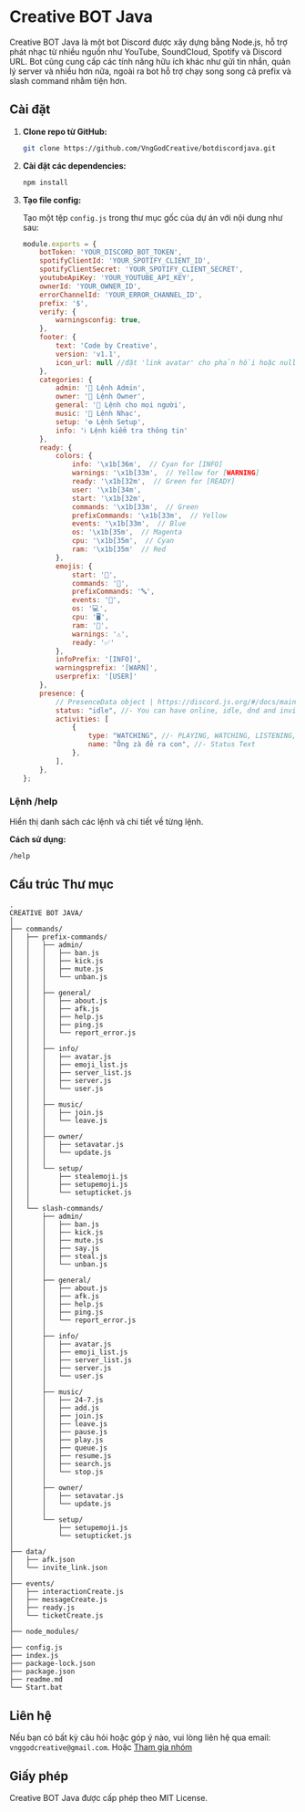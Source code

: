 # Creative BOT Java

Creative BOT Java là một bot Discord được xây dựng bằng Node.js, hỗ trợ phát nhạc từ nhiều nguồn như YouTube, SoundCloud, Spotify và Discord URL. Bot cũng cung cấp các tính năng hữu ích khác như gửi tin nhắn, quản lý server và nhiều hơn nữa, ngoài ra bot hỗ trợ chạy song song cả prefix và slash command nhằm tiện hơn.

## Cài đặt

1. **Clone repo từ GitHub:**

   ```sh
   git clone https://github.com/VngGodCreative/botdiscordjava.git
   ```

2. **Cài đặt các dependencies:**

   ```sh
   npm install
   ```

3. **Tạo file config:**

   Tạo một tệp `config.js` trong thư mục gốc của dự án với nội dung như sau:

   ```js
   module.exports = {
       botToken: 'YOUR_DISCORD_BOT_TOKEN',
       spotifyClientId: 'YOUR_SPOTIFY_CLIENT_ID',
       spotifyClientSecret: 'YOUR_SPOTIFY_CLIENT_SECRET',
       youtubeApiKey: 'YOUR_YOUTUBE_API_KEY',
       ownerId: 'YOUR_OWNER_ID',
       errorChannelId: 'YOUR_ERROR_CHANNEL_ID',
       prefix: '$',
       verify: {
           warningsconfig: true,
       },
       footer: {
           text: 'Code by Creative',
           version: 'v1.1',
           icon_url: null //đặt 'link avatar' cho phản hồi hoặc null để sử dụng avatar mặc định của bot
       },
       categories: {
           admin: '🔧 Lệnh Admin',
           owner: '👑 Lệnh Owner',
           general: '👥 Lệnh cho mọi người',
           music: '🎵 Lệnh Nhạc',
           setup: '⚙️ Lệnh Setup',
           info: 'ℹ️ Lệnh kiểm tra thông tin'
       },
       ready: {
           colors: {
               info: '\x1b[36m',  // Cyan for [INFO]
               warnings: '\x1b[33m',  // Yellow for [WARNING]
               ready: '\x1b[32m',  // Green for [READY]
               user: '\x1b[34m',
               start: '\x1b[32m',
               commands: '\x1b[33m',  // Green
               prefixCommands: '\x1b[33m',  // Yellow
               events: '\x1b[33m',  // Blue
               os: '\x1b[35m',  // Magenta
               cpu: '\x1b[35m',  // Cyan
               ram: '\x1b[35m'  // Red
           },
           emojis: {
               start: '🚀',
               commands: '📜',
               prefixCommands: '🔤',
               events: '🔔',
               os: '💻',
               cpu: '🖥️',
               ram: '💾',
               warnings: '⚠️',
               ready: '✅'
           },
           infoPrefix: '[INFO]',
           warningsprefix: '[WARN]',
           userprefix: '[USER]'
       },
       presence: {
           // PresenceData object | https://discord.js.org/#/docs/main/stable/typedef/PresenceData
           status: "idle", //- You can have online, idle, dnd and invisible (Note: invisible makes people think the bot is offline)
           activities: [
               {
                   type: "WATCHING", //- PLAYING, WATCHING, LISTENING, STREAMING
                   name: "Ông zà đẻ ra con", //- Status Text
               },
           ],
       },
   };
   ```

### Lệnh /help
Hiển thị danh sách các lệnh và chi tiết về từng lệnh.

**Cách sử dụng:**
```sh
/help
```

## Cấu trúc Thư mục
```plaintext
.
CREATIVE BOT JAVA/
│
├── commands/
│   ├── prefix-commands/
│   │   ├── admin/
│   │   │   ├── ban.js
│   │   │   ├── kick.js
│   │   │   ├── mute.js
│   │   │   └── unban.js
│   │   │
│   │   ├── general/
│   │   │   ├── about.js
│   │   │   ├── afk.js
│   │   │   ├── help.js
│   │   │   ├── ping.js
│   │   │   └── report_error.js
│   │   │
│   │   ├── info/
│   │   │   ├── avatar.js
│   │   │   ├── emoji_list.js
│   │   │   ├── server_list.js
│   │   │   ├── server.js
│   │   │   └── user.js
│   │   │
│   │   ├── music/
│   │   │   ├── join.js
│   │   │   └── leave.js
│   │   │
│   │   ├── owner/
│   │   │   ├── setavatar.js
│   │   │   └── update.js
│   │   │
│   │   └── setup/
│   │       ├── stealemoji.js
│   │       ├── setupemoji.js
│   │       └── setupticket.js
│   │
│   └── slash-commands/
│       ├── admin/
│       │   ├── ban.js
│       │   ├── kick.js
│       │   ├── mute.js
│       │   ├── say.js
│       │   ├── steal.js
│       │   └── unban.js
│       │
│       ├── general/
│       │   ├── about.js
│       │   ├── afk.js
│       │   ├── help.js
│       │   ├── ping.js
│       │   └── report_error.js
│       │
│       ├── info/
│       │   ├── avatar.js
│       │   ├── emoji_list.js
│       │   ├── server_list.js
│       │   ├── server.js
│       │   └── user.js
│       │
│       ├── music/
│       │   ├── 24-7.js
│       │   ├── add.js
│       │   ├── join.js
│       │   ├── leave.js
│       │   ├── pause.js
│       │   ├── play.js
│       │   ├── queue.js
│       │   ├── resume.js
│       │   ├── search.js
│       │   └── stop.js
│       │
│       ├── owner/
│       │   ├── setavatar.js
│       │   └── update.js
│       │
│       └── setup/
│           ├── setupemoji.js
│           └── setupticket.js
│
├── data/
│   ├── afk.json
│   └── invite_link.json
│
├── events/
│   ├── interactionCreate.js
│   ├── messageCreate.js
│   ├── ready.js
│   └── ticketCreate.js
│
├── node_modules/
│
├── config.js
├── index.js
├── package-lock.json
├── package.json
├── readme.md
└── Start.bat
```

## Liên hệ

Nếu bạn có bất kỳ câu hỏi hoặc góp ý nào, vui lòng liên hệ qua email: `vnggodcreative@gmail.com`.
Hoặc [Tham gia nhóm](https://discord.gg/4Sbc2hVvNT)

## Giấy phép

Creative BOT Java được cấp phép theo MIT License.
